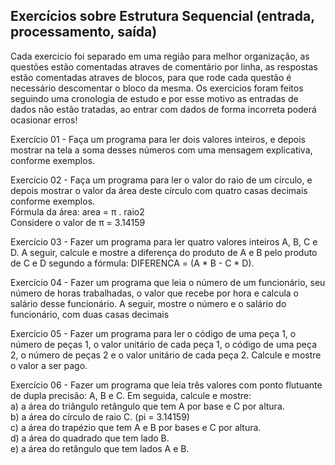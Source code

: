 ## Exercícios sobre Estrutura Sequencial (entrada, processamento, saída)

Cada exercicio foi separado em uma região para melhor organização, as questões estão comentadas atraves de comentário por linha, as respostas estão comentadas atraves de blocos, para que rode cada questão é necessário descomentar o bloco da mesma.
Os exercicios foram feitos seguindo uma cronologia de estudo e por esse motivo as entradas de dados não estão tratadas, ao entrar com dados de forma incorreta poderá ocasionar erros!

Exercício 01 - Faça um programa para ler dois valores inteiros, e depois mostrar na tela a soma desses números com uma 
mensagem explicativa, conforme exemplos.

Exercício 02 - Faça um programa para ler o valor do raio de um círculo, e depois mostrar o valor da área deste círculo com quatro 
casas decimais conforme exemplos. </br>
Fórmula da área: area = π . raio2 </br>
Considere o valor de π = 3.14159

Exercício 03 - Fazer um programa para ler quatro valores inteiros A, B, C e D. A seguir, calcule e mostre a diferença do produto 
de A e B pelo produto de C e D segundo a fórmula: DIFERENCA = (A * B - C * D).

Exercício 04 - Fazer um programa que leia o número de um funcionário, seu número de horas trabalhadas, o valor que recebe por 
hora e calcula o salário desse funcionário. A seguir, mostre o número e o salário do funcionário, com duas casas 
decimais

Exercício 05 - Fazer um programa para ler o código de uma peça 1, o número de peças 1, o valor unitário de cada peça 1, o 
código de uma peça 2, o número de peças 2 e o valor unitário de cada peça 2. Calcule e mostre o valor a ser pago.

Exercício 06 - Fazer um programa que leia três valores com ponto flutuante de dupla precisão: A, B e C. Em seguida, calcule e 
mostre: </br>
a) a área do triângulo retângulo que tem A por base e C por altura. </br>
b) a área do círculo de raio C. (pi = 3.14159) </br>
c) a área do trapézio que tem A e B por bases e C por altura. </br>
d) a área do quadrado que tem lado B. </br>
e) a área do retângulo que tem lados A e B. </br>
